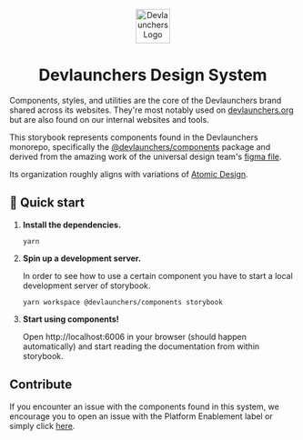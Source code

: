 <p align="center">
  <a href="https://devlaunchers.org/">
    <img alt="Devlaunchers Logo" src="https://master--632ca21aeea1618b7fa0bf48.chromatic.com/android-chrome-512x512.png" width="60" />
  </a>
</p>

<h1 align="center">
  Devlaunchers Design System
</h1>

Components, styles, and utilities are the core of the Devlaunchers brand shared across its websites. They're most notably used on [devlaunchers.org](https://devlaunchers.org) but are also found on our internal websites and tools.

This storybook represents components found in the Devlaunchers monorepo, specifically the [@devlaunchers/components](https://github.com/dev-launchers/dev-launchers-platform/tree/master/packages/UI) package and derived from the amazing work of the universal design team's [figma file](https://www.figma.com/file/EwzuhhvTulvFRMvhTD5VAh/DL-Universal-Design-System).

Its organization roughly aligns with variations of [Atomic Design](https://bradfrost.com/blog/post/atomic-web-design/).

## 🚀 Quick start

1.  **Install the dependencies.**

    ```shell
    yarn
    ```

1.  **Spin up a development server.**

    In order to see how to use a certain component you have to start a local development server of storybook.

    ```shell
    yarn workspace @devlaunchers/components storybook
    ```

1.  **Start using components!**

    Open http://localhost:6006 in your browser (should happen automatically) and start reading the documentation from within storybook.

## Contribute

If you encounter an issue with the components found in this system, we encourage you to open an issue with the Platform Enablement label or simply click [here](https://github.com/dev-launchers/dev-launchers-platform/issues/new?label=%22Platform%20Enablement%22).
